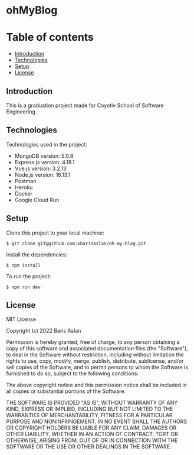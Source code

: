 # ohMyBlog

# Table of contents
* [Introduction](#introduction)
* [Technologies](#technologies)
* [Setup](#setup)
* [License](#license)

## Introduction
This is a graduation project made for Coyotiv School of Software Engineering.

## Technologies
Technologies used in the project:
* MongoDB version: 5.0.8
* Express.js version: 4.18.1
* Vue.js version: 3.2.13
* Node.js version: 16.13.1
* Postman
* Heroku
* Docker
* Google Cloud Run

## Setup
Clone this project to your local machine:
```
$ git clone git@github.com:xbarisaslan/oh-my-blog.git
```
Install the dependencies:
```
$ npm install
```
To run the project:
```
$ npm run dev
```

## License
MIT License

Copyright (c) 2022 Baris Aslan

Permission is hereby granted, free of charge, to any person obtaining a copy
of this software and associated documentation files (the "Software"), to deal
in the Software without restriction, including without limitation the rights
to use, copy, modify, merge, publish, distribute, sublicense, and/or sell
copies of the Software, and to permit persons to whom the Software is
furnished to do so, subject to the following conditions:

The above copyright notice and this permission notice shall be included in all
copies or substantial portions of the Software.

THE SOFTWARE IS PROVIDED "AS IS", WITHOUT WARRANTY OF ANY KIND, EXPRESS OR
IMPLIED, INCLUDING BUT NOT LIMITED TO THE WARRANTIES OF MERCHANTABILITY,
FITNESS FOR A PARTICULAR PURPOSE AND NONINFRINGEMENT. IN NO EVENT SHALL THE
AUTHORS OR COPYRIGHT HOLDERS BE LIABLE FOR ANY CLAIM, DAMAGES OR OTHER
LIABILITY, WHETHER IN AN ACTION OF CONTRACT, TORT OR OTHERWISE, ARISING FROM,
OUT OF OR IN CONNECTION WITH THE SOFTWARE OR THE USE OR OTHER DEALINGS IN THE
SOFTWARE.
